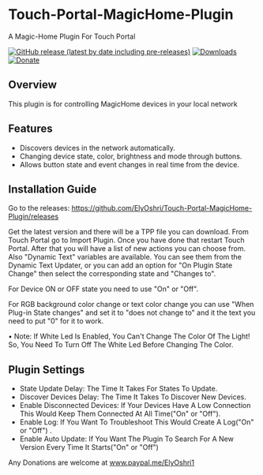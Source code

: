 # Touch-Portal-MagicHome-Plugin
A Magic-Home Plugin For Touch Portal

[![GitHub release (latest by date including pre-releases)](https://img.shields.io/github/v/release/ElyOshri/Touch-Portal-MagicHome-Plugin?include_prereleases&label=Release)](https://github.com/ElyOshri/Touch-Portal-MagicHome-Plugin/releases/tag/v1.2.1)
[![Downloads](https://img.shields.io/github/downloads/ElyOshri/Touch-Portal-MagicHome-Plugin/total?label=Downloads)](https://github.com/ElyOshri/Touch-Portal-MagicHome-Plugin/releases)
[![Donate](https://img.shields.io/badge/Donate-PayPal-blue.svg)](https://www.paypal.me/ElyOshri1)

## Overview

This plugin is for controlling MagicHome devices in your local network

## Features

* Discovers devices in the network automatically.
* Changing device state, color, brightness and mode through buttons.
* Allows button state and event changes in real time from the device.

## Installation Guide

Go to the releases:
https://github.com/ElyOshri/Touch-Portal-MagicHome-Plugin/releases

Get the latest version and there will be a TPP file you can download. From Touch Portal go to Import Plugin. Once you have done that restart Touch Portal. After that you will have a list of new actions you can choose from. Also "Dynamic Text" variables are available. You can see them from the Dynamic Text Updater, or you can add an option for "On Plugin State Change" then select the corresponding state and "Changes to". 

For Device ON or OFF state you need to use "On" or "Off".

For RGB background color change or text color change you can use "When Plug-in State changes" and set it to "does not change to" and it the text you need to put "0" for it to work.

• Note: If White Led Is Enabled, You Can't Change The Color Of The Light! So, You Need To Turn Off The White Led Before Changing The Color.

## Plugin Settings
* State Update Delay: The Time It Takes For States To Update.
* Discover Devices Delay: The Time It Takes To Discover New Devices.
* Enable Disconnected Devices: If Your Devices Have A Low Connection This Would Keep Them Connected At All Time("On" or "Off").
* Enable Log: If You Want To Troubleshoot This Would Create A Log("On" or "Off") .
* Enable Auto Update: If You Want The Plugin To Search For A New Version Every Time It Starts("On" or "Off")



Any Donations are welcome at www.paypal.me/ElyOshri1 
